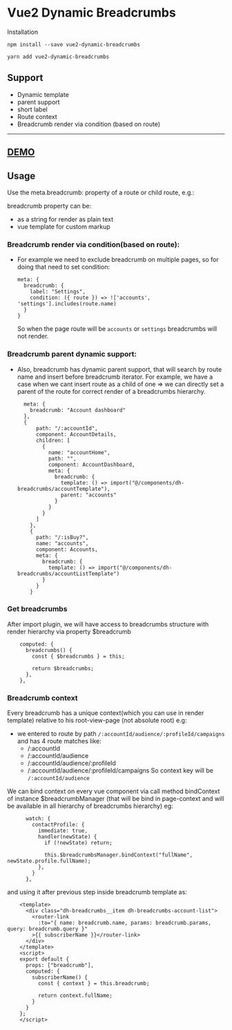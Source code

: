 # Vue2 Dynamic Breadcrumbs

Installation

`npm install --save vue2-dynamic-breadcrumbs`

`yarn add vue2-dynamic-breadcrumbs`

## Support 
- Dynamic template
- parent support
- short label
- Route context
- Breadcrumb render via condition (based on route)
---

## [DEMO](https://nt0tsky.github.io/Vue2-dynamic-breadcrumbs/)

## Usage

Use the meta.breadcrumb: property of a route or child route, e.g.:

breadcrumb property can be:

- as a string for render as plain text
- vue template for custom markup

### Breadcrumb render via condition(based on route):

- For example we need to exclude breadcrumb on multiple pages, so for doing that need to set condition:
  ```
  meta: {
    breadcrumb: {
      label: "Settings",
      condition: ({ route }) => !['accounts', 'settings'].includes(route.name)
    }
  }
  ```
  So when the page route will be `accounts` or `settings` breadcrumbs will not render.


### Breadcrumb parent dynamic support:

- Also, breadcrumb has dynamic parent support, that will search by route name and insert before breadcrumb iterator. For example, we have a case when we cant insert route as a child of one => we can directly set a parent of the route for correct render of a breadcrumbs hierarchy.
  ```
    meta: {
      breadcrumb: "Account dashboard"
    },
    {
        path: "/:accountId",
        component: AccountDetails,
        children: [
          {
            name: "accountHome",
            path: "",
            component: AccountDashboard,
            meta: {
              breadcrumb: {
                template: () => import("@/components/dh-breadcrumbs/accountTemplate"),
                parent: "accounts"
              }
            }
          }
        ]
      },
      {
        path: "/:isBuy?",
        name: "accounts",
        component: Accounts,
        meta: {
          breadcrumb: {
            template: () => import("@/components/dh-breadcrumbs/accountListTemplate")
          }
        }
      }
  ```

### Get breadcrumbs

After import plugin, we will have access to breadcrumbs structure with render hierarchy via property $breadcrumb

```
    computed: {
      breadcrumbs() {
        const { $breadcrumbs } = this;
  
        return $breadcrumbs;
      },
    },
```

### Breadcrumb context

Every breadcrumb has a unique context(which you can use in render template) relative to his root-view-page (not absolute root) e.g:

- we entered to route by path `/:accountId/audience/:profileId/campaigns` and has 4 route matches like:
    - /:accountId
    - /:accountId/audience
    - /:accountId/audience/:profileId
    - /:accountId/audience/:profileId/campaigns
    So context key will be `/:accountId/audience`

We can bind context on every vue component via call method bindContext of instance  $breadcrumbManager (that will be bind in page-context and will be available in all hierarchy of breadcrumbs hierarchy) eg:
```
      watch: {
        contactProfile: {
          immediate: true,
          handler(newState) {
            if (!newState) return;
    
            this.$breadcrumbsManager.bindContext("fullName", newState.profile.fullName);
          },
        }
      },
```
and using it after previous step inside breadcrumb template as:
```
    <template>
      <div class="dh-breadcrumbs__item dh-breadcrumbs-account-list">
        <router-link
          :to="{ name: breadcrumb.name, params: breadcrumb.params, query: breadcrumb.query }"
        >{{ subscriberName }}</router-link>
      </div>
    </template>
    <script>
    export default {
      props: ["breadcrumb"],
      computed: {
        subscriberName() {
          const { context } = this.breadcrumb;
    
          return context.fullName;
        }
      }
    };
    </script>
```

